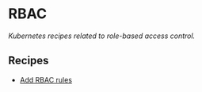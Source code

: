 # RBAC

_Kubernetes recipes related to role-based access control._

## Recipes

* [Add RBAC rules](addruletorole.md)

